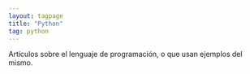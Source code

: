 ```yaml
---
layout: tagpage
title: "Python"
tag: python
---
```


Artículos sobre el lenguaje de programación, o que usan ejemplos del mismo.
